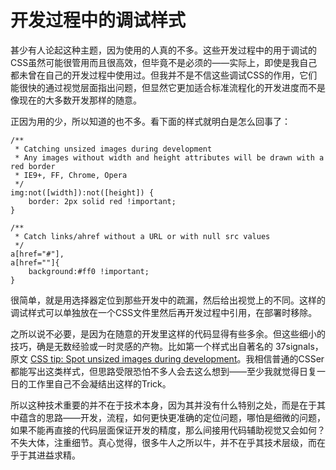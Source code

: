 # 开发过程中的调试样式

甚少有人论起这种主题，因为使用的人真的不多。这些开发过程中的用于调试的CSS虽然可能很管用而且很高效，但毕竟不是必须的——实际上，即使是我自己都未曾在自己的开发过程中使用过。但我并不是不信这些调试CSS的作用，它们能很快的通过视觉层面指出问题，但显然它更加适合标准流程化的开发进度而不是像现在的大多数开发那样的随意。

正因为用的少，所以知道的也不多。看下面的样式就明白是怎么回事了：
```
/**
 * Catching unsized images during development
 * Any images without width and height attributes will be drawn with a red border
 * IE9+, FF, Chrome, Opera
 */
img:not([width]):not([height]) {
	border: 2px solid red !important;
}

/**
 * Catch links/ahref without a URL or with null src values
 */
a[href="#"],
a[href=""]{
	background:#ff0 !important;
}
```
很简单，就是用选择器定位到那些开发中的疏漏，然后给出视觉上的不同。这样的调试样式可以单独放在一个CSS文件里然后再开发过程中引用，在部署时移除。

之所以说不必要，是因为在随意的开发里这样的代码显得有些多余。但这些细小的技巧，确是无数经验或一时灵感的产物。比如第一个样式出自著名的 37signals，原文 [CSS tip: Spot unsized images during development](http://37signals.com/svn/posts/2979-css-tip-spot-unsized-images-during-development)。我相信普通的CSSer都能写出这类样式，但思路受限恐怕不多人会去这么想到——至少我就觉得日复一日的工作里自己不会凝结出这样的Trick。

所以这种技术重要的并不在于技术本身，因为其并没有什么特别之处，而是在于其中蕴含的思路——开发，流程，如何更快更准确的定位问题，哪怕是细微的问题，如果不能再直接的代码层面保证开发的精度，那么间接用代码辅助视觉又会如何？不失大体，注重细节。真心觉得，很多牛人之所以牛，并不在乎其技术层级，而在乎于其进益求精。